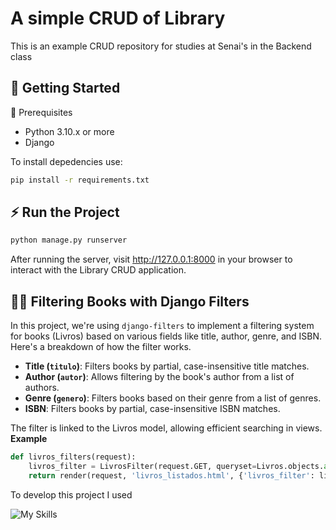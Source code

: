 <h1>A simple CRUD of Library</h1>

<p>This is an example CRUD repository for studies at Senai's in the Backend class</p>

## 🚀 Getting Started

🐍 Prerequisites
- Python 3.10.x or more
- Django
  
To install depedencies use:

```bash
pip install -r requirements.txt
```

## ⚡ Run the Project

```bash 
python manage.py runserver
```

After running the server, visit http://127.0.0.1:8000 in your browser to interact with the Library CRUD application.

## 🧑‍💻 Filtering Books with Django Filters

In this project, we're using ```django-filters``` to implement a filtering system for books (Livros) based on various fields like title, author, genre, and ISBN. Here's a breakdown of how the filter works.

- **Title (`titulo`)**: Filters books by partial, case-insensitive title matches.
- **Author (`autor`)**: Allows filtering by the book's author from a list of authors.
- **Genre (`genero`)**: Filters books based on their genre from a list of genres.
- **ISBN**: Filters books by partial, case-insensitive ISBN matches.

The filter is linked to the Livros model, allowing efficient searching in views. 
**Example**

````python
def livros_filters(request):
    livros_filter = LivrosFilter(request.GET, queryset=Livros.objects.all())
    return render(request, 'livros_listados.html', {'livros_filter': livros_filter})
````

To develop this project I used

![My Skills](https://skillicons.dev/icons?i=django,html,tailwind,bootstrap,python,sqlite)
